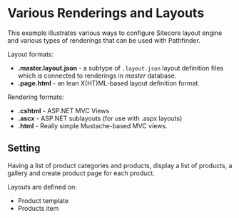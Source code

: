 # Various Renderings and Layouts

This example illustrates various ways to configure Sitecore layout engine 
and various types of renderings that can be used with Pathfinder.

Layout formats:

   * **.master.layout.json** - a subtype of `.layout.json` layout 
     definition files which is connected to renderings in *master* database.
   * **.page.html** - an lean X(HT)ML-based layout definition format.

Rendering formats:

   * **.cshtml** - ASP.NET MVC Views 
   * **.ascx** - ASP.NET sublayouts (for use with .aspx layouts)
   * **.html** - Really simple Mustache-based MVC views.

## Setting

Having a list of product categories and products, display a list of 
products, a gallery and create product page for each product.

Layouts are defined on:

  * Product template
  * Products item
  